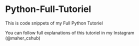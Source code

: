 # Python-Full-Tutoriel
This is code snippets of my Full Python Tutoriel 

You can follow full explanations of this tutoriel in my Instagram (@maher_cshub)
